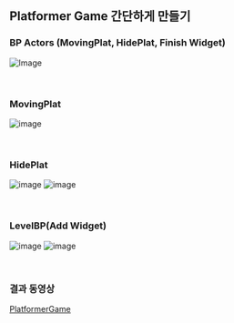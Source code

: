 ## Platformer Game 간단하게 만들기

### BP Actors (MovingPlat, HidePlat, Finish Widget)
![Image](https://github.com/user-attachments/assets/ed7cab5e-b4e6-4b67-91c8-38aaa7592633)

<br/>

### MovingPlat
![image](https://github.com/user-attachments/assets/6bf0b782-aa3c-4520-a7ad-f60970184af9)

<br/>

### HidePlat
![image](https://github.com/user-attachments/assets/fc9eb37a-b50d-4ddf-b220-db10037a3a5a)
![image](https://github.com/user-attachments/assets/f43a3ff3-b7f1-49e5-a881-0923c684a3a3)

<br/>

### LevelBP(Add Widget)
![image](https://github.com/user-attachments/assets/5d714c20-5cab-4d2a-b90c-f3adab95a8f3)
![image](https://github.com/user-attachments/assets/a54cfe72-9c17-48da-b367-80c2e12ffc88)

<br/>

### 결과 동영상
[PlatformerGame](https://drive.google.com/file/d/13drgpj2N0saLd1POUp8YUH41joMRh4-s/view?usp=sharing)

<br/>
